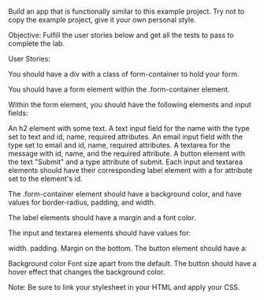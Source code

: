 Build an app that is functionally similar to this example project. Try not to copy the example project, give it your own personal style.

Objective: Fulfill the user stories below and get all the tests to pass to complete the lab.

User Stories:

You should have a div with a class of form-container to hold your form.

You should have a form element within the .form-container element.

Within the form element, you should have the following elements and input fields:

An h2 element with some text.
A text input field for the name with the type set to text and id, name, required attributes.
An email input field with the type set to email and id, name, required attributes.
A textarea for the message with id, name, and the required attribute.
A button element with the text "Submit" and a type attribute of submit.
Each input and textarea elements should have their corresponding label element with a for attribute set to the element's id.

The .form-container element should have a background color, and have values for border-radius, padding, and width.

The label elements should have a margin and a font color.

The input and textarea elements should have values for:

width.
padding.
Margin on the bottom.
The button element should have a:

Background color
Font size apart from the default.
The button should have a hover effect that changes the background color.

Note: Be sure to link your stylesheet in your HTML and apply your CSS.

